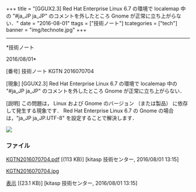 ﻿+++
title = "[GGUX2.3] Red Hat Enterprise Linux 6.7 の環境で localemap 中の "#ja_JP ja_JP" のコメントを外したところ Gnome が正常に立ち上がらない．"
date = "2016-08-01"
ttags = ["技術ノート"]
tcategories = ["tech"]
banner = "img/technote.jpg"
+++

-----------------------------------------------------------------------------------------------------------------------------

*技術ノート

2016/08/01*


[番号]
技術ノート KGTN 2016070704

[現象]
[GGUX2.3] Red Hat Enterprise Linux 6.7 の環境で localemap 中の
"#ja_JP ja_JP" のコメントを外したところ Gnome
が正常に立ち上がらない．

[説明]
この問題は， Linux および Gnome のバージョン （または製品）
に依存して発生する現象です． Red Hat Enterprise Linux 6.7 の Gnome
の場合は，"ja_JP ja_JP.UTF-8" を設定することで解決します．

![](http://techreport.kitasp.net/attachments/download/2807/KGTN2016070704.jpg)


### ファイル

 
 


[KGTN2016070704.pdf](http://techreport.kitasp.net/attachments/download/2806/KGTN2016070704.pdf)
 [(113 KB)] [kitasp 技術センター, 2016/08/01
13:15]

[KGTN2016070704.jpg](http://techreport.kitasp.net/attachments/download/2807/KGTN2016070704.jpg)

[表示](http://techreport.kitasp.net/attachments/2807/KGTN2016070704.jpg "表示")
 [(23.1 KB)] [kitasp 技術センター, 2016/08/01
13:15]


 


 

